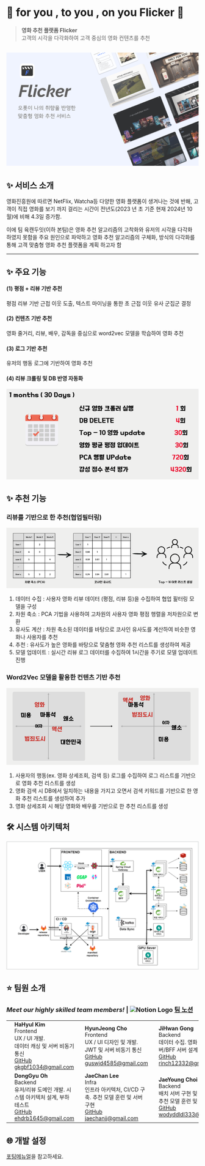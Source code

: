 # 🌙 for you , to you , on you Flicker 🌟

> **영화 추천 플랫폼 Flicker**  
> 고객의 시각을 다각화하여 고객 중심의 영화 컨텐츠를 추천

## ![alt text](exec/img/main.png)

## ✨ 서비스 소개

영화진흥원에 따르면 NetFlix, Watcha등 다양한 영화 플랫폼이 생겨나는 것에 반해, 고객이 직접 영화를 보기 까지 걸리는 시간이 전년도(2023 년 초 기준 현재 2024년 10월)에 비해 4.3일 증가함.

이에 팀 육캔두잇(이하 본팀)은 영화 추천 알고리즘의 고착화와 유저의 시각을 다각화 하였지 못함을 주요 원인으로 파악하고 영화 추천 알고리즘의 구체화, 방식의 다각화를 통해 고객 맞춤형 영화 추천 플랫폼을 계획 하고자 함

---

## ✨ 주요 기능

#### (1) 평점 + 리뷰 기반 추천

평점 리뷰 기반 근접 이웃 도출, 텍스트 마이닝을 통한 초 근접 이웃 유사 군집군 결정

#### (2) 컨텐츠 기반 추천

영화 줄거리, 리뷰, 배우, 감독을 중심으로 word2vec 모델을 학습하여 영화 추천

#### (3) 로그 기반 추천

유저의 행동 로그에 기반하여 영화 추천

#### (4) 리뷰 크롤링 및 DB 반영 자동화

![alt text](exec/img/schedule.png)


## ✨ 추천 기능

### **리뷰를 기반으로 한 추천(협업필터링)**

![alt text](exec/img/collabo.png)

1. 데이터 수집 : 사용자 영화 리뷰 데이터 (평점, 리뷰 등)을 수집하여 협업 핉터링 모델을 구성
2. 차원 축소 : PCA 기법을 사용하여 고차원의 사용자 영화 평점 행렬을 저차원으로 변환
3. 유사도 계산 : 차원 축소된 데이터를 바탕으로 코사인 유사도를 계산하여 비슷한 영화나 사용자를 추천
4. 추천 : 유사도가 높은 영화를 바탕으로 맟춤형 영화 추천 리스트를 생성하여 제공
5. 모델 업데이트 : 실시간 리뷰 로그 데이터를 수집하여 1시간을 주기로 모델 업데이트 진행



### **Word2Vec 모델을 활용한 컨텐츠 기반 추천**

![alt text](exec/img/word2vec.png)

1. 사용자의 행동(ex. 영화 상세조회, 검색 등) 로그를 수집하여 로그 리스트를 기반으로 영화 추천 리스트를 생성
2. 영화 검색 시 DB에서 일치하는 내용을 가지고 오면서 검색 키워드를 기반으로 한 영화 추천 리스트를 생성하여 추가
3. 영화 상세조회 시 해당 영화와 배우를 기반으로 한 추천 리스트를 생성

## 🛠️ 시스템 아키텍처

![alt text](exec/img/systenarch.png)

## ⭐ 팀원 소개

### ***Meet our highly skilled team members!*** | <img src="https://upload.wikimedia.org/wikipedia/commons/e/e9/Notion-logo.svg" alt="Notion Logo" width="20"/> [팀 노션](https://snowy-lilac-f3b.notion.site/6-5193ecebfd8643ba9d99d29e3bea2482?pvs=4)

|  |  |  |  |  |   |
|---|---|---|---|---|---|
|![HaHyul Kim](exec/img/hyulKim.jpg) | **HaHyul Kim** <br> Frontend <br> UX / UI 개발. <br> 데이터 캐싱 및 서버 비동기 통신 <br> [GitHub](https://github.com/busangangster) gkgbf1034@gmail.com |![HyunJeong Cho](exec/img/jeong.jpg)| **HyunJeong Cho**  <br> Frontend <br>  UX / UI 디자인 및 개발. <br> JWT 및 서버 비동기 통신 <br> [GitHub](https://github.com/hyunjeongg11) guswjd4585@gmail.com| ![HaHyul Kim](exec/img/jihwan.jpg) | **JiHwan Gong**  <br> Backend  <br> 데이터 수집. 영화 도메인 서버/BFF 서버 설계 및 구현 <br>[GitHub](https://github.com/izgnok)  rinch12332@gmail.com |
|![HyunJeong Cho](exec/img/dong.png)| **DongGyu Oh**  <br> Backend  <br> 유저/리뷰 도메인 개발. 시스템 아키텍처 설계, 부하 테스트  <br> [GitHub](https://github.com/Eastplanet) <br> ehdrb1645@gmail.com|![HaHyul Kim](exec/img/chan.jpg) | **JaeChan Lee** <br> Infra  <br> 인프라 아키텍처, CI/CD 구축. 추천 모델 훈련 및 서버 구현  <br> [GitHub](https://github.com/jaechanjj)  jaechanjj@gmail.com |![HyunJeong Cho](exec/img/jae.jpg)| **JaeYoung Choi**  <br> Backend  <br> 배치 서버 구현 및 ERD 설계. 추천 모델 훈련 및 서버 구현  <br> [GitHub](https://github.com/wodyddldl333)  wodyddldl333@naver.com|


## 🌐 개발 설정

[포팅메뉴얼](https://lab.ssafy.com/s11-bigdata-recom-sub1/S11P21E206/-/blob/master/exec/%EB%B0%B0%ED%8F%AC%20%EA%B0%80%EC%9D%B4%EB%93%9C%20%EB%AC%B8%EC%84%9C.pdf?ref_type=heads)을 참고하세요.

